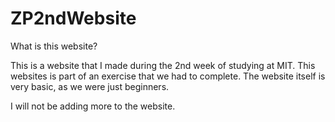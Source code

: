 # ZP2ndWebsite
What is this website?

This is a website that I made during the 2nd week of studying at MIT. This websites is part of an exercise that we had to complete. The website itself is very basic, as we were just beginners.

I will not be adding more to the website. 



